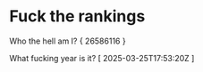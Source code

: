 # Fuck the rankings

Who the hell am I?
{ 26586116 }

What fucking year is it?
[ 2025-03-25T17:53:20Z ]
